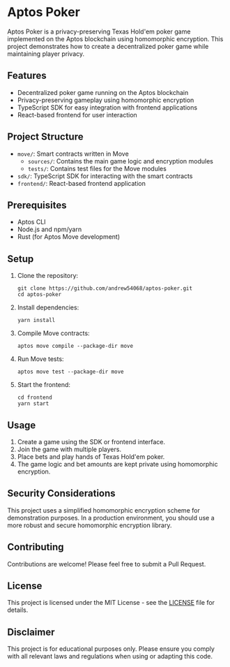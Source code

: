 # Aptos Poker

Aptos Poker is a privacy-preserving Texas Hold'em poker game implemented on the Aptos blockchain using homomorphic encryption. This project demonstrates how to create a decentralized poker game while maintaining player privacy.

## Features

- Decentralized poker game running on the Aptos blockchain
- Privacy-preserving gameplay using homomorphic encryption
- TypeScript SDK for easy integration with frontend applications
- React-based frontend for user interaction

## Project Structure

- `move/`: Smart contracts written in Move
  - `sources/`: Contains the main game logic and encryption modules
  - `tests/`: Contains test files for the Move modules
- `sdk/`: TypeScript SDK for interacting with the smart contracts
- `frontend/`: React-based frontend application

## Prerequisites

- Aptos CLI
- Node.js and npm/yarn
- Rust (for Aptos Move development)

## Setup

1. Clone the repository:
   ```
   git clone https://github.com/andrew54068/aptos-poker.git
   cd aptos-poker
   ```

2. Install dependencies:
   ```
   yarn install
   ```

3. Compile Move contracts:
   ```
   aptos move compile --package-dir move
   ```

4. Run Move tests:
   ```
   aptos move test --package-dir move
   ```

5. Start the frontend:
   ```
   cd frontend
   yarn start
   ```

## Usage

1. Create a game using the SDK or frontend interface.
2. Join the game with multiple players.
3. Place bets and play hands of Texas Hold'em poker.
4. The game logic and bet amounts are kept private using homomorphic encryption.

## Security Considerations

This project uses a simplified homomorphic encryption scheme for demonstration purposes. In a production environment, you should use a more robust and secure homomorphic encryption library.

## Contributing

Contributions are welcome! Please feel free to submit a Pull Request.

## License

This project is licensed under the MIT License - see the [LICENSE](LICENSE) file for details.

## Disclaimer

This project is for educational purposes only. Please ensure you comply with all relevant laws and regulations when using or adapting this code.